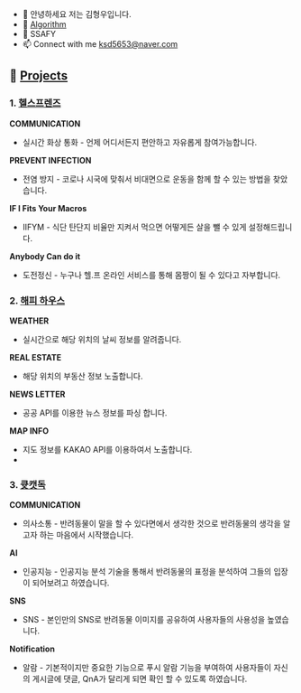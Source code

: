 - 👋 안녕하세요 저는 김형우입니다.
- 👀 [Algorithm](https://github.com/1ComputerMaster/Algorithm)
- 🌱 SSAFY
- 📫 Connect with me <ksd5653@naver.com>


## 💞️ [Projects](https://github.com/1ComputerMaster/1ComputerMaster/tree/main/Project) 
 ### 1. [헬스프렌즈](https://github.com/1ComputerMaster/1ComputerMaster/tree/main/Project/HealthFriend)

**COMMUNICATION**

- 실시간 화상 통화 - 언제 어디서든지 편안하고 자유롭게 참여가능합니다.

 **PREVENT INFECTION**

- 전염 방지 - 코로나 시국에 맞춰서 비대면으로 운동을 함께 할 수 있는 방법을 찾았습니다.

 **IF I Fits Your Macros**

- IIFYM - 식단 탄단지 비율만 지켜서 먹으면 어떻게든 살을 뺄 수 있게 설정해드립니다.

 **Anybody Can do it**

- 도전정신 - 누구나 헬.프 온라인 서비스를 통해 몸짱이 될 수 있다고 자부합니다.

###  2.  [해피 하우스](https://github.com/1ComputerMaster/1ComputerMaster/tree/main/Project/HappyHouse_PJT)

**WEATHER**

- 실시간으로 해당 위치의 날씨 정보를 알려줍니다.

**REAL ESTATE**

- 해당 위치의 부동산 정보 노출합니다.

**NEWS LETTER**

- 공공 API를 이용한 뉴스 정보를 파싱 합니다.

**MAP INFO**

- 지도 정보를 KAKAO API를 이용하여서 노출합니다.
- 
###  3.  [큣캣독](https://github.com/1ComputerMaster/1ComputerMaster/tree/main/Project/CuteCatDog)


**COMMUNICATION**

- 의사소통 - 반려동물이 말을 할 수 있다면에서 생각한 것으로 반려동물의 생각을 알고자 하는 마음에서 시작했습니다.

**AI**

- 인공지능 - 인공지능 분석 기술을 통해서 반려동물의 표정을 분석하여 그들의 입장이 되어보려고 하였습니다.

**SNS**

- SNS - 본인만의 SNS로 반려동물 이미지를 공유하여 사용자들의 사용성을 높였습니다.

**Notification**

- 알람 - 기본적이지만 중요한 기능으로 푸시 알람 기능을 부여하여 사용자들이 자신의 게시글에 댓글, QnA가 달리게 되면 확인 할 수 있도록 하였습니다.



